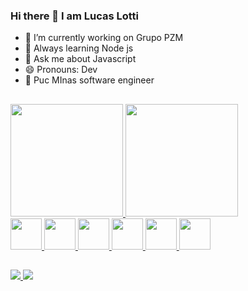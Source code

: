 ### Hi there 👋 I am Lucas Lotti
- 🔭 I’m currently working on Grupo PZM
- 🌱 Always learning Node js
- 💬 Ask me about Javascript
- 😄 Pronouns: Dev
- 🎒 Puc MInas software engineer
 ##
<div>
  <a href="https://github.com/PAlucas" />
  <img height="180em" src="https://github-readme-stats.vercel.app/api?username=Palucas&theme=prussian&show_icons=true"/>
  <img height="180em" src="https://github-readme-stats.vercel.app/api/top-langs/?username=Palucas&layout=compact&theme=prussian"/>
</div>
<div>
  <img height="50em" src="https://cdn.jsdelivr.net/gh/devicons/devicon/icons/react/react-original.svg" />
  <img height="50em" src="https://cdn.jsdelivr.net/gh/devicons/devicon/icons/nodejs/nodejs-original.svg" />
  <img height="50em" src="https://cdn.jsdelivr.net/gh/devicons/devicon/icons/javascript/javascript-original.svg" />
  <img height="50em" src="https://cdn.jsdelivr.net/gh/devicons/devicon/icons/php/php-original.svg" />
  <img height="50em" src="https://cdn.jsdelivr.net/gh/devicons/devicon/icons/html5/html5-original.svg" />
  <img height="50em" src="https://cdn.jsdelivr.net/gh/devicons/devicon/icons/css3/css3-original.svg" />
</div>

##
<div>
  <a href="https://www.linkedin.com/in/lucas-perlatto-lotti-garcia-651b97173" target="_blank">
   <img src="https://img.shields.io/badge/LinkedIn-0077B5?style=for-the-badge&logo=linkedin&logoColor=white" target="_blank"/>
  </a>
   <a href="https://www.instagram.com/devlucaslotti/" target="_blank">
   <img src="https://img.shields.io/badge/Instagram-E4405F?style=for-the-badge&logo=instagram&logoColor=white" target="_blank"/>
  </a>
</div>

